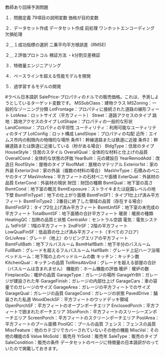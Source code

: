 教師あり回帰予測問題

１．問題定義
79項目の説明変数
価格が目的変数

２．データセット作成
データセット作成
前処理
ワンホットエンコーディング
欠損処理

２＿１成功指標の選択
二乗平均平方根誤差（RMSE)

２＿２評価プロトコル
検証方法
・k分割交差検証

３．特徴量エンジニアリング

４．ベースラインを超える性能モデルを開発

５．過学習するモデルの開発



#ラベル日本語訳
SalePrice-プロパティのドルでの販売価格。これは、予測しようとしているターゲット変数です。
MSSubClass：建物クラス
MSZoning：一般的なゾーニング分類
LotFrontage：プロパティに接続された道路の線形フィート
LotArea：ロットサイズ（平方フィート）
Street：道路アクセスのタイプ
路地：路地アクセスのタイプ
LotShape：プロパティの一般的な形状
LandContour：プロパティの平坦性
ユーティリティ：利用可能なユーティリティのタイプ
LotConfig：ロット構成
LandSlope：プロパティの勾配
近所：エイムス市内の制限内の物理的な場所
条件1：幹線道路または鉄道に近接
条件2：幹線道路または鉄道に近接している（秒がある場合）
BldgType：住居のタイプ
HouseStyle：住居のスタイル
OverallQual：全体的な材料と仕上げの品質
OverallCond：全体的な状態の評価
YearBuilt：元の建設日
YearRemodAdd：改造日
RoofStyle：屋根のタイプ
RoofMatl：屋根のマテリアル
Exterior1st：家の外装
Exterior2nd：家の外装（複数の材料の場合）
MasVnrType：石積みのベニヤのタイプ
MasVnrArea：平方フィートの石材ベニヤ面積
ExterQual：外装材の品質
ExterCond：外装材の現状
財団：財団の種類
BsmtQual：地下室の高さ
BsmtCond：地下室の概況
BsmtExposure：ストライキまたは庭園レベルの地下壁
BsmtFinType1：地下の仕上がり面積
BsmtFinSF1：タイプ1仕上げ済み平方フィート
BsmtFinType2：2番目に終了した領域の品質（存在する場合）
BsmtFinSF2：タイプ2仕上げ済み平方フィート
BsmtUnfSF：地下室の未完成の平方フィート
TotalBsmtSF：地下面積の合計平方フィート
暖房：暖房の種類
HeatingQC：加熱の品質と状態
CentralAir：セントラル空調
電気：電気システム
1stFlrSF：1階の平方フィート
2ndFlrSF：2階の平方フィート
LowQualFinSF：低品質の仕上げ済み平方フィート（すべてのフロア）
GrLivArea：グレード（地上）のリビングエリアの平方フィート
BsmtFullBath：地下フルバスルーム
BsmtHalfBath：地下半分のバスルーム
FullBath：グレードを超えるフルバスルーム
HalfBath：グレード上記ハーフ浴場
ベッドルーム：地下階の上のベッドルームの数
キッチン：キッチン数
KitchenQual：キッチンの品質
TotRmsAbvGrd：グレードを超える部屋の合計（バスルームは含まれません）
機能的：ホーム機能の評価
暖炉：暖炉の数
FireplaceQu：暖炉の品質
GarageType：ガレージの場所
GarageYrBlt：ガレージが建設された年
GarageFinish：ガレージの内部仕上げ
GarageCars：車の容量でのガレージのサイズ
GarageArea：ガレージの平方フィートでのサイズ
GarageQual：ガレージの品質
GarageCond：ガレージの状態
PavedDrive：舗装された私道
WoodDeckSF：平方フィートのウッドデッキ領域
OpenPorchSF：平方フィートのオープンポーチエリア
EnclosedPorch：平方フィートで囲まれたポーチエリア
3SsnPorch：平方フィートのスリーシーズンポーチエリア
ScreenPorch：平方フィートのスクリーンポーチエリア
PoolArea：平方フィートのプール面積
PoolQC：プールの品質
フェンス：フェンスの品質
MiscFeature：他のカテゴリでカバーされていないその他の機能
MiscVal：その他の機能の$ Value
MoSold：販売月
YrSold：販売年
SaleType：販売のタイプ
SaleCondition：販売の条件
データセットのページに特徴量の日本語訳がのっていたので掲載しておきます。